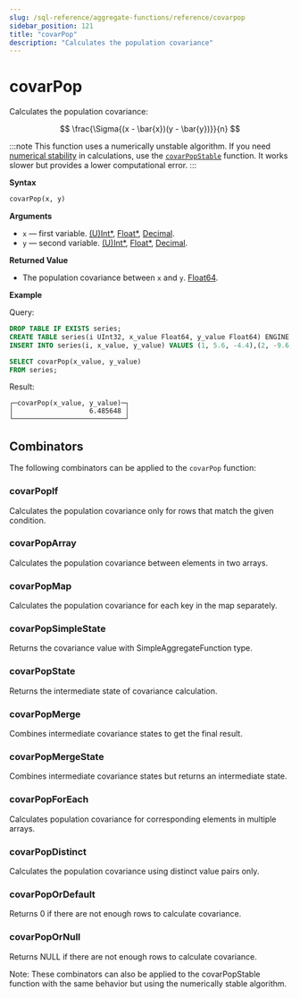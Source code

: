 ```yaml
---
slug: /sql-reference/aggregate-functions/reference/covarpop
sidebar_position: 121
title: "covarPop"
description: "Calculates the population covariance"
---
```


# covarPop

Calculates the population covariance:

$$
\frac{\Sigma{(x - \bar{x})(y - \bar{y})}}{n}
$$

:::note
This function uses a numerically unstable algorithm. If you need [numerical stability](https://en.wikipedia.org/wiki/Numerical_stability) in calculations, use the [`covarPopStable`](../reference/covarpopstable.md) function. It works slower but provides a lower computational error.
:::

**Syntax**

```sql
covarPop(x, y)
```

**Arguments**

- `x` — first variable. [(U)Int*](../../data-types/int-uint.md), [Float*](../../data-types/float.md), [Decimal](../../data-types/decimal.md).
- `y` — second variable. [(U)Int*](../../data-types/int-uint.md), [Float*](../../data-types/float.md), [Decimal](../../data-types/decimal.md).

**Returned Value**

- The population covariance between `x` and `y`. [Float64](../../data-types/float.md).

**Example**

Query:

```sql
DROP TABLE IF EXISTS series;
CREATE TABLE series(i UInt32, x_value Float64, y_value Float64) ENGINE = Memory;
INSERT INTO series(i, x_value, y_value) VALUES (1, 5.6, -4.4),(2, -9.6, 3),(3, -1.3, -4),(4, 5.3, 9.7),(5, 4.4, 0.037),(6, -8.6, -7.8),(7, 5.1, 9.3),(8, 7.9, -3.6),(9, -8.2, 0.62),(10, -3, 7.3);
```

```sql
SELECT covarPop(x_value, y_value)
FROM series;
```

Result:

```reference
┌─covarPop(x_value, y_value)─┐
│                   6.485648 │
└────────────────────────────┘
```

## Combinators

The following combinators can be applied to the `covarPop` function:

### covarPopIf
Calculates the population covariance only for rows that match the given condition.

### covarPopArray
Calculates the population covariance between elements in two arrays.

### covarPopMap
Calculates the population covariance for each key in the map separately.

### covarPopSimpleState
Returns the covariance value with SimpleAggregateFunction type.

### covarPopState
Returns the intermediate state of covariance calculation.

### covarPopMerge
Combines intermediate covariance states to get the final result.

### covarPopMergeState
Combines intermediate covariance states but returns an intermediate state.

### covarPopForEach
Calculates population covariance for corresponding elements in multiple arrays.

### covarPopDistinct
Calculates the population covariance using distinct value pairs only.

### covarPopOrDefault
Returns 0 if there are not enough rows to calculate covariance.

### covarPopOrNull
Returns NULL if there are not enough rows to calculate covariance.

Note: These combinators can also be applied to the covarPopStable function with the same behavior but using the numerically stable algorithm.
